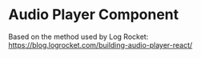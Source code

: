# Audio Player Component

Based on the method used by Log Rocket: <https://blog.logrocket.com/building-audio-player-react/>

